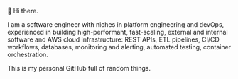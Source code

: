 <p>👋 Hi there. 

I am a software engineer with niches in platform engineering and devOps, experienced in building high-performant, fast-scaling, external and internal software and AWS cloud infrastructure: REST APIs, ETL pipelines, CI/CD workflows, databases, monitoring and alerting, automated testing, container orchestration.</p>

<p> This is my personal GitHub full of random things.
